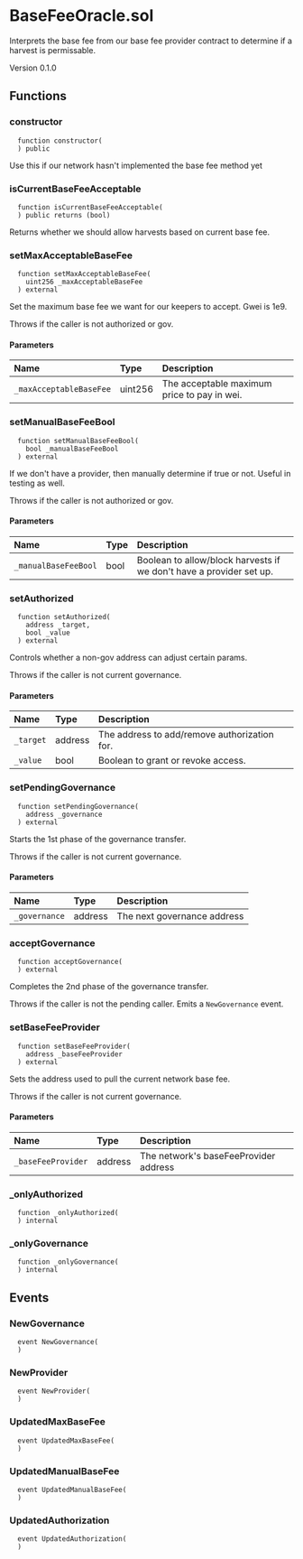 # BaseFeeOracle.sol

Interprets the base fee from our base fee provider contract to determine if a harvest is permissable.

Version 0.1.0

## Functions

### constructor

```solidity
  function constructor(
  ) public
```

Use this if our network hasn't implemented the base fee method yet

### isCurrentBaseFeeAcceptable

```solidity
  function isCurrentBaseFeeAcceptable(
  ) public returns (bool)
```

Returns whether we should allow harvests based on current base fee.

### setMaxAcceptableBaseFee

```solidity
  function setMaxAcceptableBaseFee(
    uint256 _maxAcceptableBaseFee
  ) external
```

Set the maximum base fee we want for our keepers to accept.
 Gwei is 1e9.

Throws if the caller is not authorized or gov.

#### Parameters

| Name | Type | Description                                                          |
| :--- | :--- | :------------------------------------------------------------------- |
|`_maxAcceptableBaseFee` | uint256 | The acceptable maximum price to pay in wei. |

### setManualBaseFeeBool

```solidity
  function setManualBaseFeeBool(
    bool _manualBaseFeeBool
  ) external
```

If we don't have a provider, then manually determine if true or not.
 Useful in testing as well.

Throws if the caller is not authorized or gov.

#### Parameters

| Name | Type | Description                                                          |
| :--- | :--- | :------------------------------------------------------------------- |
|`_manualBaseFeeBool` | bool | Boolean to allow/block harvests if we don't have a provider set up.

### setAuthorized

```solidity
  function setAuthorized(
    address _target,
    bool _value
  ) external
```

Controls whether a non-gov address can adjust certain params.

Throws if the caller is not current governance.

#### Parameters

| Name | Type | Description                                                          |
| :--- | :--- | :------------------------------------------------------------------- |
|`_target` | address | The address to add/remove authorization for.
|`_value` | bool | Boolean to grant or revoke access.

### setPendingGovernance

```solidity
  function setPendingGovernance(
    address _governance
  ) external
```

Starts the 1st phase of the governance transfer.

Throws if the caller is not current governance.

#### Parameters

| Name | Type | Description                                                          |
| :--- | :--- | :------------------------------------------------------------------- |
|`_governance` | address | The next governance address

### acceptGovernance

```solidity
  function acceptGovernance(
  ) external
```

Completes the 2nd phase of the governance transfer.

Throws if the caller is not the pending caller.
 Emits a `NewGovernance` event.

### setBaseFeeProvider

```solidity
  function setBaseFeeProvider(
    address _baseFeeProvider
  ) external
```

Sets the address used to pull the current network base fee.

Throws if the caller is not current governance.

#### Parameters

| Name | Type | Description                                                          |
| :--- | :--- | :------------------------------------------------------------------- |
|`_baseFeeProvider` | address | The network's baseFeeProvider address

### _onlyAuthorized

```solidity
  function _onlyAuthorized(
  ) internal
```

### _onlyGovernance

```solidity
  function _onlyGovernance(
  ) internal
```

## Events

### NewGovernance

```solidity
  event NewGovernance(
  )
```

### NewProvider

```solidity
  event NewProvider(
  )
```

### UpdatedMaxBaseFee

```solidity
  event UpdatedMaxBaseFee(
  )
```

### UpdatedManualBaseFee

```solidity
  event UpdatedManualBaseFee(
  )
```

### UpdatedAuthorization

```solidity
  event UpdatedAuthorization(
  )
```
